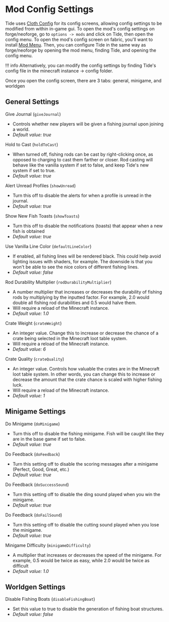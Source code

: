# Mod Config Settings

Tide uses [Cloth Config](https://modrinth.com/mod/cloth-config) for its config screens, allowing config settings to be modified from within in-game gui. To open the mod's config settings on forge/neoforge, go to `options -> mods` and click on Tide, then open the config menu. To open the mod's config screen on fabric, you'll want to install [Mod Menu](https://modrinth.com/mod/modmenu). Then, you can configure Tide in the same way as forge/neoforge by opening the mod menu, finding Tide, and opening the config menu.

!!! info
    Alternatively, you can modify the config settings by finding Tide's config file in the minecraft instance -> config folder.

Once you open the config screen, there are 3 tabs: general, minigame, and worldgen

## General Settings

Give Journal (`giveJournal`)

- Controls whether new players will be given a fishing journal upon joining a world.
- _Default value: true_

Hold to Cast (`holdToCast`)

- When turned off, fishing rods can be cast by right-clicking once, as opposed to charging to cast them farther or closer. Rod casting will behave like the vanilla system if set to false, and keep Tide's new system if set to true.
- _Default value: true_

Alert Unread Profiles (`showUnread`)

- Turn this off to disable the alerts for when a profile is unread in the journal.
- _Default value: true_

Show New Fish Toasts (`showToasts`)

- Turn this off to disable the notifications (toasts) that appear when a new fish is obtained
- _Default value: true_

Use Vanilla Line Color (`defaultLineColor`)

- If enabled, all fishing lines will be rendered black. This could help avoid lighting issues with shaders, for example. The downside is that you won't be able to see the nice colors of different fishing lines.
- _Default value: false_

Rod Durability Multiplier (`rodDurabilityMultiplier`)

- A number multiplier that increases or decreases the durability of fishing rods by multiplying by the inputted factor. For example, 2.0 would double all fishing rod durabilities and 0.5 would halve them.
- Will require a reload of the Minecraft instance.
- _Default value: 1.0_

Crate Weight (`crateWeight`)

- An integer value. Change this to increase or decrease the chance of a crate being selected in the Minecraft loot table system.
- Will require a reload of the Minecraft instance.
- _Default value: 6_

Crate Quality (`crateQuality`)

- An integer value. Controls how valuable the crates are in the Minecraft loot table system. In other words, you can change this to increase or decrease the amount that the crate chance is scaled with higher fishing luck.
- Will require a reload of the Minecraft instance.
- _Default value: 1_

## Minigame Settings

Do Minigame (`doMinigame`)

- Turn this off to disable the fishing minigame. Fish will be caught like they are in the base game if set to false.
- _Default value: true_

Do Feedback (`doFeedback`)

- Turn this setting off to disable the scoring messages after a minigame (Perfect, Good, Great, etc.)
- _Default value: true_

Do Feedback (`doSuccessSound`)

- Turn this setting off to disable the ding sound played when you win the minigame.
- _Default value: true_

Do Feedback (`doFailSound`)

- Turn this setting off to disable the cutting sound played when you lose the minigame.
- _Default value: true_

Minigame Difficulty (`minigameDifficulty`)

- A multiplier that increases or decreases the speed of the minigame. For example, 0.5 would be twice as easy, while 2.0 would be twice as difficult
- _Default value: 1.0_

## Worldgen Settings

Disable Fishing Boats (`disableFishingBoat`)

- Set this value to true to disable the generation of fishing boat structures.
- _Default value: false_